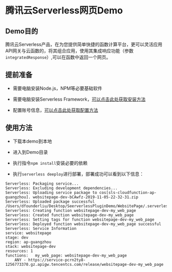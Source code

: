 # 腾讯云Serverless网页Demo

## Demo目的

腾讯云Serverless产品，在为您提供简单快捷的函数计算平台，更可以灵活应用API网关与云函数的，将其组合应用，使用其集成响应功能（参数`integratedResponse`）,可以在函数中返回一个网页。

## 提前准备

* 需要电脑安装Node.js，NPM等必要基础软件

* 需要电脑安装Serverless Framework，[可以点击此处获取安装方法](https://github.com/serverless-tencent/serverless-tencent-scf/blob/master/docs/zh/%E5%BF%AB%E9%80%9F%E5%AE%89%E8%A3%85.md)

* 配置账号信息，[可以点击此处获取配置方法](https://github.com/serverless-tencent/serverless-tencent-scf/blob/master/docs/zh/%E9%85%8D%E7%BD%AE%E8%B4%A6%E5%8F%B7.md)

## 使用方法

* 下载本demo到本地

* 进入到Demo目录

* 执行指令`npm install`安装必要的依赖

* 执行`serverless deeploy`进行部署，部署成功可以看到以下信息：

```text
Serverless: Packaging service...
Serverless: Excluding development dependencies...
Serverless: Uploading service package to cos[sls-cloudfunction-ap-guangzhou]. websitepage-dev-bCAwfz-2019-11-05-22-32-31.zip
Serverless: Uploaded package successful /Users/dfounderliu/Desktop/SeerverlessPluginDemo/WebsitePage/.serverless/websitepage.zip
Serverless: Creating function websitepage-dev-my_web_page
Serverless: Created function websitepage-dev-my_web_page
Serverless: Setting tags for function websitepage-dev-my_web_page
Serverless: Deployed function websitepage-dev-my_web_page successful
Serverless: Service Information
service: websitepage 
stage: dev 
region: ap-guangzhou 
stack: websitepage-dev
resources: 1
functions:   my_web_page: websitepage-dev-my_web_page
    ANY - https://service-pcrn2ty8-1256773370.gz.apigw.tencentcs.com/release/websitepage-dev-my_web_page

```
